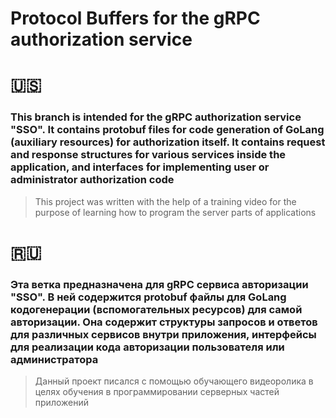 #  Protocol Buffers for the gRPC authorization service

# 🇺🇸

### This branch is intended for the gRPC authorization service "SSO". It contains protobuf files for code generation of GoLang (auxiliary resources) for authorization itself. It contains request and response structures for various services inside the application, and interfaces for implementing user or administrator authorization code

>This project was written with the help of a training video for the purpose of learning how to program the server parts of applications

# 🇷🇺

### Эта ветка предназначена для gRPC сервиса авторизации "SSO". В ней содержится protobuf файлы для GoLang кодогенерации (вспомогательных ресурсов) для самой авторизации. Она содержит структуры запросов и ответов для различных сервисов внутри приложения, интерфейсы для реализации кода авторизации пользователя или администратора

>Данный проект писался с помощью обучающего видеоролика в целях обучения в программировании серверных частей приложений
